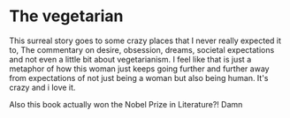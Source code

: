 # The vegetarian

This surreal story goes to some crazy places that I never really expected it to, The commentary on desire, obsession, dreams, societal expectations and not even a little bit about vegetarianism. I feel like that is just a metaphor of how this woman just keeps going further and further away from expectations of not just being a woman but also being human. It's crazy and i love it.

Also this book actually won the Nobel Prize in Literature?! Damn